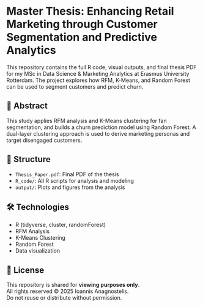 # Master Thesis: Enhancing Retail Marketing through Customer Segmentation and Predictive Analytics

This repository contains the full R code, visual outputs, and final thesis PDF for my MSc in Data Science & Marketing Analytics at Erasmus University Rotterdam. The project explores how RFM, K-Means, and Random Forest can be used to segment customers and predict churn.

## 📘 Abstract
This study applies RFM analysis and K-Means clustering for fan segmentation, and builds a churn prediction model using Random Forest. A dual-layer clustering approach is used to derive marketing personas and target disengaged customers.

## 📁 Structure
- `Thesis_Paper.pdf`: Final PDF of the thesis
- `R_code/`: All R scripts for analysis and modeling
- `output/`: Plots and figures from the analysis


## 🛠 Technologies
- R (tidyverse, cluster, randomForest)
- RFM Analysis
- K-Means Clustering
- Random Forest
- Data visualization

## 📜 License
This repository is shared for **viewing purposes only**.  
All rights reserved © 2025 Ioannis Anagnostelis.  
Do not reuse or distribute without permission.
